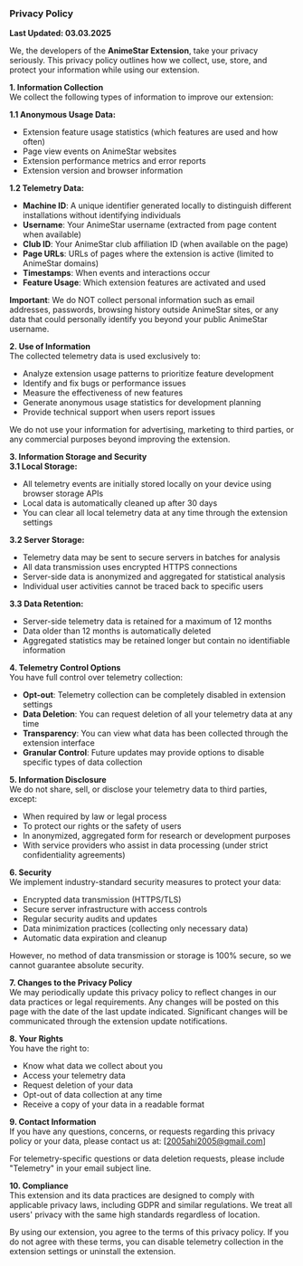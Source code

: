 ### Privacy Policy

**Last Updated: 03.03.2025**

We, the developers of the **AnimeStar Extension**, take your privacy seriously. This privacy policy outlines how we collect, use, store, and protect your information while using our extension.

**1. Information Collection**  
We collect the following types of information to improve our extension:

**1.1 Anonymous Usage Data:**
- Extension feature usage statistics (which features are used and how often)
- Page view events on AnimeStar websites
- Extension performance metrics and error reports
- Extension version and browser information

**1.2 Telemetry Data:**
- **Machine ID**: A unique identifier generated locally to distinguish different installations without identifying individuals
- **Username**: Your AnimeStar username (extracted from page content when available)
- **Club ID**: Your AnimeStar club affiliation ID (when available on the page)
- **Page URLs**: URLs of pages where the extension is active (limited to AnimeStar domains)
- **Timestamps**: When events and interactions occur
- **Feature Usage**: Which extension features are activated and used

**Important**: We do NOT collect personal information such as email addresses, passwords, browsing history outside AnimeStar sites, or any data that could personally identify you beyond your public AnimeStar username.

**2. Use of Information**  
The collected telemetry data is used exclusively to:
- Analyze extension usage patterns to prioritize feature development
- Identify and fix bugs or performance issues
- Measure the effectiveness of new features
- Generate anonymous usage statistics for development planning
- Provide technical support when users report issues

We do not use your information for advertising, marketing to third parties, or any commercial purposes beyond improving the extension.

**3. Information Storage and Security**  
**3.1 Local Storage:**
- All telemetry events are initially stored locally on your device using browser storage APIs
- Local data is automatically cleaned up after 30 days
- You can clear all local telemetry data at any time through the extension settings

**3.2 Server Storage:**
- Telemetry data may be sent to secure servers in batches for analysis
- All data transmission uses encrypted HTTPS connections
- Server-side data is anonymized and aggregated for statistical analysis
- Individual user activities cannot be traced back to specific users

**3.3 Data Retention:**
- Server-side telemetry data is retained for a maximum of 12 months
- Data older than 12 months is automatically deleted
- Aggregated statistics may be retained longer but contain no identifiable information

**4. Telemetry Control Options**  
You have full control over telemetry collection:
- **Opt-out**: Telemetry collection can be completely disabled in extension settings
- **Data Deletion**: You can request deletion of all your telemetry data at any time
- **Transparency**: You can view what data has been collected through the extension interface
- **Granular Control**: Future updates may provide options to disable specific types of data collection

**5. Information Disclosure**  
We do not share, sell, or disclose your telemetry data to third parties, except:
- When required by law or legal process
- To protect our rights or the safety of users
- In anonymized, aggregated form for research or development purposes
- With service providers who assist in data processing (under strict confidentiality agreements)

**6. Security**  
We implement industry-standard security measures to protect your data:
- Encrypted data transmission (HTTPS/TLS)
- Secure server infrastructure with access controls
- Regular security audits and updates
- Data minimization practices (collecting only necessary data)
- Automatic data expiration and cleanup

However, no method of data transmission or storage is 100% secure, so we cannot guarantee absolute security.

**7. Changes to the Privacy Policy**  
We may periodically update this privacy policy to reflect changes in our data practices or legal requirements. Any changes will be posted on this page with the date of the last update indicated. Significant changes will be communicated through the extension update notifications.

**8. Your Rights**  
You have the right to:
- Know what data we collect about you
- Access your telemetry data
- Request deletion of your data
- Opt-out of data collection at any time
- Receive a copy of your data in a readable format

**9. Contact Information**  
If you have any questions, concerns, or requests regarding this privacy policy or your data, please contact us at: [2005ahi2005@gmail.com]

For telemetry-specific questions or data deletion requests, please include "Telemetry" in your email subject line.

**10. Compliance**  
This extension and its data practices are designed to comply with applicable privacy laws, including GDPR and similar regulations. We treat all users' privacy with the same high standards regardless of location.

By using our extension, you agree to the terms of this privacy policy. If you do not agree with these terms, you can disable telemetry collection in the extension settings or uninstall the extension.
